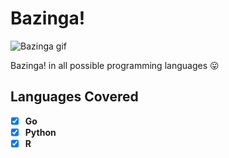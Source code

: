# Bazinga!

![Bazinga gif](https://media.giphy.com/media/CV61LRKyQf6P6/giphy.gif)

Bazinga! in all possible programming languages 😛


## Languages Covered

- [x] **Go**
- [x] **Python**
- [x] **R**
